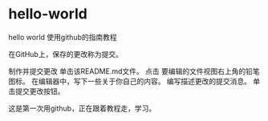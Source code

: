 # hello-world
hello world 使用github的指南教程

在GitHub上，保存的更改称为提交。

制作并提交更改
单击该README.md文件。
点击  要编辑的文件视图右上角的铅笔图标。
在编辑器中，写下一些关于你自己的内容。
编写描述更改的提交消息。
单击提交更改按钮。

这是第一次用github，正在跟着教程走，学习。
